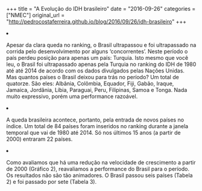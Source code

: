 +++
title = "A Evolução do IDH brasileiro"
date = "2016-09-26"
categories = ["NMEC"]
original_url = "http://pedrocostaferreira.github.io/blog/2016/09/26/idh-brasileiro"
+++

<li>
<p>
Apesar da clara queda no ranking, o Brasil ultrapassou e foi
ultrapassado na corrida pelo desenvolvimento por alguns ‘concorrentes’.
Neste período o país perdeu posição para apenas um país: Turquia. Isto
mesmo que você leu, o Brasil foi ultrapassado apenas pela Turquia no
ranking do IDH de 1980 até até 2014 de acordo com os dados divulgados
pelas Nações Unidas. Mas quantos países o Brasil deixou para trás no
período? Um total de quatorze. São eles: Albânia, Colômbia, Equador,
Fiji, Gabão, Iraque, Jamaica, Jordânia, Líbia, Paraguai, Peru,
Filipinas, Samoa e Tonga. Nada muito expressivo, porém uma performance
razoável.
</p>
</li>
<li>
<p>
A queda brasileira acontece, portanto, pela entrada de novos países no
índice. Um total de 84 países foram inseridos no ranking durante a
janela temporal que vai de 1980 até 2014. Só nos últimos 15 anos (a
partir de 2000) entraram 22 países.
</p>
</li>
<li>
<p>
Como avaliamos que há uma redução na velocidade de crescimento a partir
de 2000 (Gráfico 2), reavaliamos a performance do Brasil para o período.
Os resultados não são tão animadores. O Brasil passou seis países
(Tabela 2) e foi passado por sete (Tabela 3).
</p>
</li>

